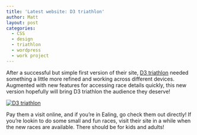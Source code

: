 ```yaml
---
title: 'Latest website: D3 triathlon'
author: Matt
layout: post
categories:
  - CSS
  - design
  - triathlon
  - wordpress
  - work project
---
```

After a successful but simple first version of their site, <a title="New D3 triathlon website" href="http://d3triathlon.com/" target="_blank">D3 triathlon</a> needed something a little more refined and working across different devices. Augmented with new features for accessing race details quickly, this new version hopefully will bring D3 triathlon the audience they deserve!

<p class="attachement"><a href="{{ "d3.png" | image_path | cdn }}" title="D3 triathlon" rel="lightbox[892]"><img src="{{ "d3_r500.png" | image_path | cdn }}" alt="D3 triathlon" /></a></p>

Pay them a visit online, and if you&#8217;re in Ealing, go check them out directly! If you&#8217;re lookin to do some small and fun races, visit their site in a while when the new races are available. There should be for kids and adults!